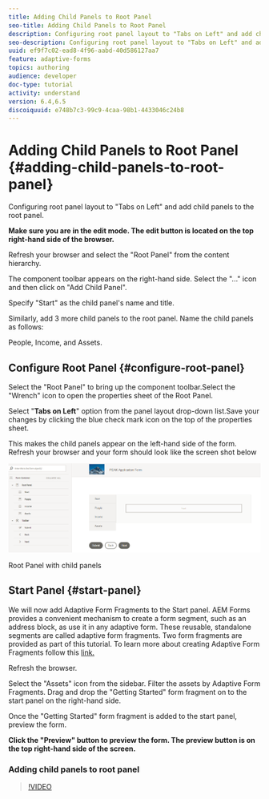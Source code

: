 ```yaml
---
title: Adding Child Panels to Root Panel
seo-title: Adding Child Panels to Root Panel
description: Configuring root panel layout to "Tabs on Left" and add child panels to the root panel.
seo-description: Configuring root panel layout to "Tabs on Left" and add child panels to the root panel.
uuid: ef9f7c02-ead8-4f96-aabd-40d586127aa7
feature: adaptive-forms
topics: authoring
audience: developer
doc-type: tutorial
activity: understand
version: 6.4,6.5
discoiquuid: e748b7c3-99c9-4caa-98b1-4433046c24b8
---
```


# Adding Child Panels to Root Panel {#adding-child-panels-to-root-panel}

Configuring root panel layout to "Tabs on Left" and add child panels to the root panel.

**Make sure you are in the edit mode. The edit button is located on the top right-hand side of the browser.**

Refresh your browser and select the "Root Panel" from the content hierarchy.

The component toolbar appears on the right-hand side. Select the "..." icon and then click on "Add Child Panel".

Specify "Start" as the child panel's name and title.

Similarly, add 3 more child panels to the root panel. Name the child panels as follows:

People, Income, and Assets.

## Configure Root Panel {#configure-root-panel}

Select the "Root Panel" to bring up the component toolbar.Select the "Wrench" icon to open the properties sheet of the Root Panel.

Select "**Tabs on Left**" option from the panel layout drop-down list.Save your changes by clicking the blue check mark icon on the top of the properties sheet.

This makes the child panels appear on the left-hand side of the form. Refresh your browser and your form should look like the screen shot below

![childpanels](assets/rootpanelwithchildpanels.png)

Root Panel with child panels

## Start Panel {#start-panel}

We will now add Adaptive Form Fragments to the Start panel. AEM Forms provides a convenient mechanism to create a form segment, such as an address block, as use it in any adaptive form. These reusable, standalone segments are called adaptive form fragments. Two form fragments are provided as part of this tutorial. To learn more about creating Adaptive Form Fragments follow this [link.](https://helpx.adobe.com/experience-manager/6-3/forms/using/adaptive-form-fragments.html)

Refresh the browser.

Select the "Assets" icon from the sidebar. Filter the assets by Adaptive Form Fragments. Drag and drop the "Getting Started" form fragment on to the start panel on the right-hand side.

Once the "Getting Started" form fragment is added to the start panel, preview the form.

**Click the "Preview" button to preview the form. The preview button is on the top right-hand side of the screen.**

### Adding child panels to root panel

>[!VIDEO](https://video.tv.adobe.com/v/22192?quality=9)

